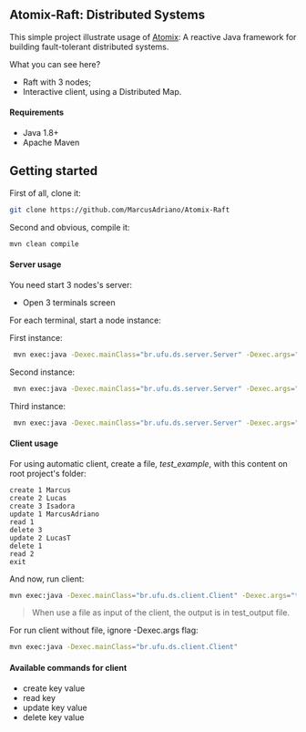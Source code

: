 ## Atomix-Raft: Distributed Systems

This simple project illustrate usage of [Atomix](https://atomix.io/): A reactive Java framework for building fault-tolerant distributed systems.

What you can see here?

* Raft with 3 nodes;
* Interactive client, using a Distributed Map.

#### Requirements

* Java 1.8+
* Apache Maven

## Getting started

First of all, clone it:

```bash
git clone https://github.com/MarcusAdriano/Atomix-Raft
```

Second and obvious, compile it:

```bash
mvn clean compile
```

#### Server usage

You need start 3 nodes's server:
* Open 3 terminals screen

For each terminal, start a node instance:

First instance: 
```bash
 mvn exec:java -Dexec.mainClass="br.ufu.ds.server.Server" -Dexec.args="1 localhost:8001"
```

Second instance:
```bash
 mvn exec:java -Dexec.mainClass="br.ufu.ds.server.Server" -Dexec.args="2 localhost:8002"
```

Third instance:
```bash
 mvn exec:java -Dexec.mainClass="br.ufu.ds.server.Server" -Dexec.args="3 localhost:8003"
```

#### Client usage

For using automatic client, create a file, *test_example*, with this content on root project's folder:

```text
create 1 Marcus
create 2 Lucas
create 3 Isadora
update 1 MarcusAdriano
read 1
delete 3
update 2 LucasT
delete 1
read 2
exit
```

And now, run client:

```bash
mvn exec:java -Dexec.mainClass="br.ufu.ds.client.Client" -Dexec.args="test_example"
```

> When use a file as input of the client, the output is in test_output file.

For run client without file, ignore -Dexec.args flag:

```bash
mvn exec:java -Dexec.mainClass="br.ufu.ds.client.Client"
```

#### Available commands for client

* create key value
* read key
* update key value
* delete key value


